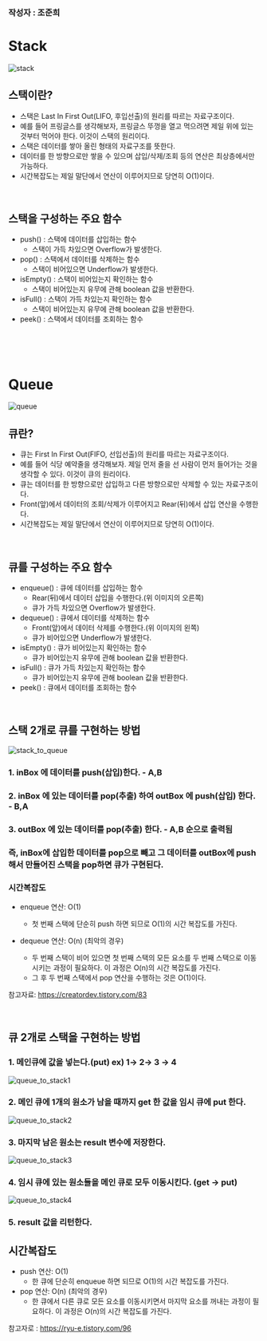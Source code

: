 ### 작성자 : 조준희

# Stack 
<img src = "https://github.com/EN-CS-STUDY/CS_STUDY/assets/48996701/32b808da-76b6-40a2-b5d8-97c108b4af9a" alt="stack"/>

## 스택이란?
- 스택은 Last In First Out(LIFO, 후입선출)의 원리를 따르는 자료구조이다.
- 예를 들어 프링글스를 생각해보자, 프링글스 뚜껑을 열고 먹으려면 제일 위에 있는 것부터 먹어야 한다. 이것이 스택의 원리이다.
- 스택은 데이터를 쌓아 올린 형태의 자료구조를 뜻한다.
- 데이터를 한 방향으로만 쌓을 수 있으며 삽입/삭제/조회 등의 연산은 최상층에서만 가능하다.
- 시간복잡도는 제일 말단에서 연산이 이루어지므로 당연히 O(1)이다.

<br/>


## 스택을 구성하는 주요 함수
- push() : 스택에 데이터를 삽입하는 함수
  - 스택이 가득 차있으면 Overflow가 발생한다.
- pop() : 스택에서 데이터를 삭제하는 함수
  - 스택이 비어있으면 Underflow가 발생한다.
- isEmpty() : 스택이 비어있는지 확인하는 함수
  - 스택이 비어있는지 유무에 관해 boolean 값을 반환한다.
- isFull() : 스택이 가득 차있는지 확인하는 함수
  - 스택이 비어있는지 유무에 관해 boolean 값을 반환한다.
- peek() : 스택에서 데이터를 조회하는 함수


<br/>


<br/>


<br/>


# Queue 

<img src = "https://github.com/EN-CS-STUDY/CS_STUDY/assets/48996701/ca4a4309-ef31-45fb-a6c9-2d03daa98d9a" alt = "queue"/>

## 큐란?
- 큐는 First In First Out(FIFO, 선입선출)의 원리를 따르는 자료구조이다.
- 예를 들어 식당 예약줄을 생각해보자. 제일 먼저 줄을 선 사람이 먼저 들어가는 것을 생각할 수 있다. 이것이 큐의 원리이다.
- 큐는 데이터를 한 방향으로만 삽입하고 다른 방향으로만 삭제할 수 있는 자료구조이다.
- Front(앞)에서 데이터의 조회/삭제가 이루어지고 Rear(뒤)에서 삽입 연산을 수행한다.
- 시간복잡도는 제일 말단에서 연산이 이루어지므로 당연히 O(1)이다.

<br/>


## 큐를 구성하는 주요 함수
- enqueue() : 큐에 데이터를 삽입하는 함수
  - Rear(뒤)에서 데이터 삽입을 수행한다.(위 이미지의 오른쪽) 
  - 큐가 가득 차있으면 Overflow가 발생한다.
- dequeue() : 큐에서 데이터를 삭제하는 함수
  - Front(앞)에서 데이터 삭제를 수행한다.(위 이미지의 왼쪽)
  - 큐가 비어있으면 Underflow가 발생한다.
- isEmpty() : 큐가 비어있는지 확인하는 함수
  - 큐가 비어있는지 유무에 관해 boolean 값을 반환한다.
- isFull() : 큐가 가득 차있는지 확인하는 함수
  - 큐가 비어있는지 유무에 관해 boolean 값을 반환한다.
- peek() : 큐에서 데이터를 조회하는 함수

<br/>


## 스택 2개로 큐를 구현하는 방법
<img src = "https://github.com/EN-CS-STUDY/CS_STUDY/assets/48996701/d2507a78-6107-4013-a7de-7ceca7ca187f" alt = "stack_to_queue"/>

### 1. inBox 에 데이터를 push(삽입)한다. - A,B
### 2. inBox 에 있는 데이터를 pop(추출) 하여 outBox 에 push(삽입) 한다. - B,A
### 3. outBox 에 있는 데이터를 pop(추출) 한다. - A,B 순으로 출력됨

### 즉, inBox에 삽입한 데이터를 pop으로 빼고 그 데이터를 outBox에 push해서 만들어진 스택을 pop하면 큐가 구현된다.

### 시간복잡도
- enqueue 연산: O(1) 
  - 첫 번째 스택에 단순히 push 하면 되므로 O(1)의 시간 복잡도를 가진다.

- dequeue 연산: O(n) (최악의 경우)
  - 두 번째 스택이 비어 있으면 첫 번째 스택의 모든 요소를 두 번째 스택으로 이동시키는 과정이 필요하다. 이 과정은 O(n)의 시간 복잡도를 가진다.
  - 그 후 두 번째 스택에서 pop 연산을 수행하는 것은 O(1)이다.

참고자료: https://creatordev.tistory.com/83

<br/>

## 큐 2개로 스택을 구현하는 방법

### 1. 메인큐에 값을 넣는다.(put) ex) 1→ 2→ 3 → 4
<img src = "https://github.com/EN-CS-STUDY/CS_STUDY/assets/48996701/c9db23ec-05b7-4ba5-8a9e-c371bf641db1" alt = "queue_to_stack1"/>

<br/>

### 2. 메인 큐에 1개의 원소가 남을 때까지 get 한 값을 임시 큐에 put 한다.
<img src = "https://github.com/EN-CS-STUDY/CS_STUDY/assets/48996701/3b76b3c0-8afd-4207-994e-e5438356d753" alt = "queue_to_stack2"/>

<br/>

### 3. 마지막 남은 원소는 result 변수에 저장한다.
<img src = "https://github.com/EN-CS-STUDY/CS_STUDY/assets/48996701/f1cd3714-0d36-4af6-b7f3-ab847f764d36" alt = "queue_to_stack3"/>

<br/>

### 4. 임시 큐에 있는 원소들을 메인 큐로 모두 이동시킨다. (get → put)
<img src = "https://github.com/EN-CS-STUDY/CS_STUDY/assets/48996701/57228080-03a6-4ac8-9aa8-a2551e45846d" alt = "queue_to_stack4"/>

### 5. result 값을 리턴한다.

## 시간복잡도
- push 연산: O(1)
  - 한 큐에 단순히 enqueue 하면 되므로 O(1)의 시간 복잡도를 가진다.
- pop 연산: O(n) (최악의 경우)
  - 한 큐에서 다른 큐로 모든 요소를 이동시키면서 마지막 요소를 꺼내는 과정이 필요하다. 이 과정은 O(n)의 시간 복잡도를 가진다.

참고자로 : https://ryu-e.tistory.com/96